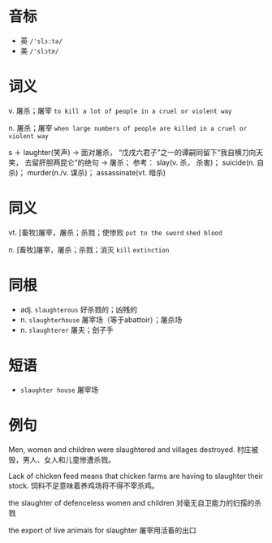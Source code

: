 # 音标

- 英 `/'slɔːtə/`
- 美 `/'slɔtɚ/`

# 词义

v. 屠杀；屠宰
`to kill a lot of people in a cruel or violent way`

n. 屠杀；屠宰
`when large numbers of people are killed in a cruel or violent way`



s ＋ laughter(笑声) → 面对屠杀， “戊戌六君子”之一的谭嗣同留下“我自横刀向天笑， 去留肝胆两昆仑”的绝句 → 屠杀； 参考： slay(v. 杀， 杀害)； suicide(n. 自杀)； murder(n./v. 谋杀)； assassinate(vt. 暗杀)

# 同义

vt. [畜牧]屠宰，屠杀；杀戮；使惨败
`put to the sword` `shed blood`

n. [畜牧]屠宰，屠杀；杀戮；消灭
`kill` `extinction`

# 同根

- adj. `slaughterous` 好杀戮的；凶残的
- n. `slaughterhouse` 屠宰场（等于abattoir）；屠杀场
- n. `slaughterer` 屠夫；刽子手

# 短语

- `slaughter house` 屠宰场

# 例句

Men, women and children were slaughtered and villages destroyed.
村庄被毁，男人、女人和儿童惨遭杀戮。

Lack of chicken feed means that chicken farms are having to slaughter their stock.
饲料不足意味着养鸡场将不得不宰杀鸡。

the slaughter of defenceless women and children
对毫无自卫能力的妇孺的杀戮

the export of live animals for slaughter
屠宰用活畜的出口


